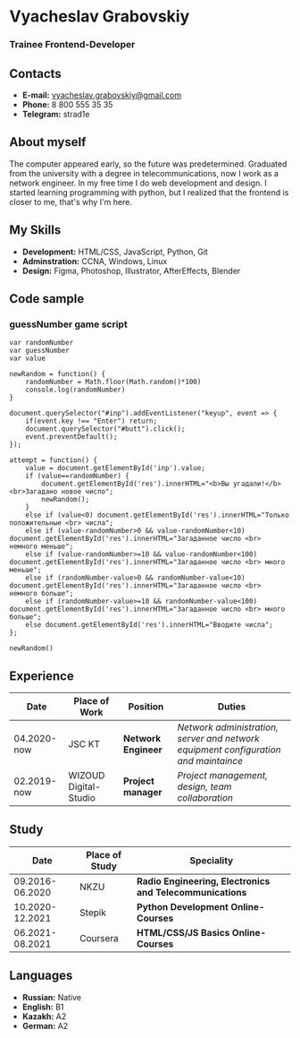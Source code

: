 # Vyacheslav Grabovskiy
### Trainee Frontend-Developer

## Contacts
+ **E-mail:** vyacheslav.grabovskiy@gmail.com
+ **Phone:** 8 800 555 35 35
+ **Telegram:** strad1e



## About myself



The computer appeared early, so the future was predetermined. Graduated from the university with a degree in telecommunications, now I work as a network engineer. In my free time I do web development and design. I started learning programming with python, but I realized that the frontend is closer to me, that's why I'm here.

## My Skills
+ **Development:** HTML/CSS, JavaScript, Python, Git
+ **Adminstration:** CCNA, Windows, Linux
+ **Design:** Figma, Photoshop, Illustrator, AfterEffects, Blender

## Code sample
### guessNumber game script
```
var randomNumber
var guessNumber
var value

newRandom = function() {
    randomNumber = Math.floor(Math.random()*100)
    console.log(randomNumber)
}

document.querySelector("#inp").addEventListener("keyup", event => {
    if(event.key !== "Enter") return;
    document.querySelector("#butt").click();
    event.preventDefault();
});

attempt = function() {
    value = document.getElementById('inp').value;
    if (value==randomNumber) {
        document.getElementById('res').innerHTML="<b>Вы угадали!</b><br>Загадано новое число";
        newRandom();
    } 
    else if (value<0) document.getElementById('res').innerHTML="Только положительные <br> числа";
    else if (value-randomNumber>0 && value-randomNumber<10) document.getElementById('res').innerHTML="Загаданное число <br> немного меньше";
    else if (value-randomNumber>=10 && value-randomNumber<100) document.getElementById('res').innerHTML="Загаданное число <br> много меньше";
    else if (randomNumber-value>0 && randomNumber-value<10) document.getElementById('res').innerHTML="Загаданное число <br> немного больше";
    else if (randomNumber-value>=10 && randomNumber-value<100) document.getElementById('res').innerHTML="Загаданное число <br> много больше";
    else document.getElementById('res').innerHTML="Вводите числа";
};

newRandom()
```
## Experience
Date | Place of Work | Position | Duties
-|-|-|-
04.2020-now| JSC KT | **Network Engineer**|*Network administration, server and network equipment configuration and maintaince*
02.2019-now| WIZOUD Digital-Studio | **Project manager** | *Project management, design, team collaboration*
## Study
Date | Place of Study | Speciality
-|-|-
09.2016-06.2020 | NKZU | **Radio Engineering, Electronics and Telecommunications**
10.2020-12.2021 | Stepik | **Python Development Online-Courses**
06.2021-08.2021 | Coursera| **HTML/CSS/JS Basics Online-Courses**
## Languages
+ **Russian:** Native
+ **English:** B1
+ **Kazakh:** A2
+ **German:** A2